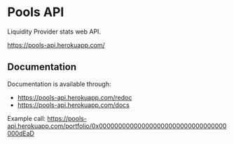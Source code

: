 # Pools API

Liquidity Provider stats web API.

<https://pools-api.herokuapp.com/>

## Documentation
Documentation is available through:
- <https://pools-api.herokuapp.com/redoc>
- <https://pools-api.herokuapp.com/docs>

Example call:
<https://pools-api.herokuapp.com/portfolio/0x000000000000000000000000000000000000dEaD>
